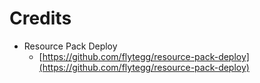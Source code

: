 # Credits
* Resource Pack Deploy
  * [https://github.com/flytegg/resource-pack-deploy](https://github.com/flytegg/resource-pack-deploy)

